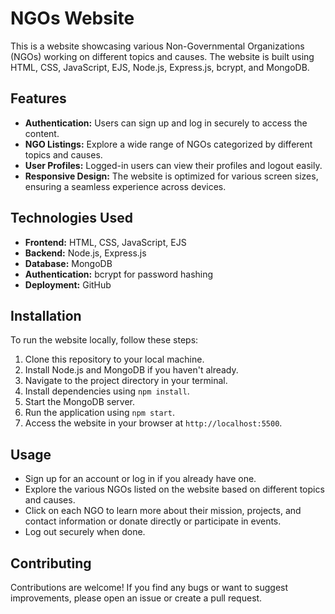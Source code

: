 # NGOs Website

This is a website showcasing various Non-Governmental Organizations (NGOs) working on different topics and causes. The website is built using HTML, CSS, JavaScript, EJS, Node.js, Express.js, bcrypt, and MongoDB.

## Features

- **Authentication:** Users can sign up and log in securely to access the content.
- **NGO Listings:** Explore a wide range of NGOs categorized by different topics and causes.
- **User Profiles:** Logged-in users can view their profiles and logout easily.
- **Responsive Design:** The website is optimized for various screen sizes, ensuring a seamless experience across devices.

## Technologies Used

- **Frontend:** HTML, CSS, JavaScript, EJS
- **Backend:** Node.js, Express.js
- **Database:** MongoDB
- **Authentication:** bcrypt for password hashing
- **Deployment:** GitHub

## Installation

To run the website locally, follow these steps:

1. Clone this repository to your local machine.
2. Install Node.js and MongoDB if you haven't already.
3. Navigate to the project directory in your terminal.
4. Install dependencies using `npm install`.
5. Start the MongoDB server.
6. Run the application using `npm start`.
7. Access the website in your browser at `http://localhost:5500`.

## Usage

- Sign up for an account or log in if you already have one.
- Explore the various NGOs listed on the website based on different topics and causes.
- Click on each NGO to learn more about their mission, projects, and contact information or donate directly or participate in events.
- Log out securely when done.

## Contributing

Contributions are welcome! If you find any bugs or want to suggest improvements, please open an issue or create a pull request.

